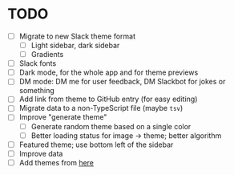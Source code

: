 # TODO

- [ ] Migrate to new Slack theme format
  - [ ] Light sidebar, dark sidebar
  - [ ] Gradients
- [ ] Slack fonts
- [ ] Dark mode, for the whole app and for theme previews
- [ ] DM mode: DM me for user feedback, DM Slackbot for jokes or something
- [ ] Add link from theme to GitHub entry (for easy editing)
- [ ] Migrate data to a non-TypeScript file (maybe `tsv`)
- [ ] Improve "generate theme"
  - [ ] Generate random theme based on a single color
  - [ ] Better loading status for image → theme; better algorithm
- [ ] Featured theme; use bottom left of the sidebar
- [ ] Improve data
- [ ] Add themes from [here](https://github.com/paracycle/slackthemes/pulls)
